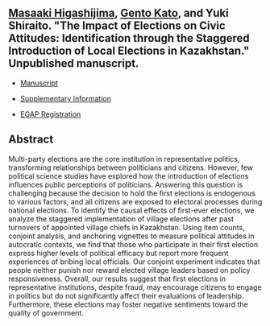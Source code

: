 ## [Masaaki Higashijima](https://masaakihigashijima.com/), [Gento Kato](https://gentok.github.io/), and Yuki Shiraito. "The Impact of Elections on Civic Attitudes: Identification through the Staggered Introduction of Local Elections in Kazakhstan." Unpublished manuscript.

- [Manuscript](../files/akims.pdf)

- [Supplementary Information](../files/akims_si.pdf)

- [EGAP Registration](https://doi.org/10.17605/OSF.IO/FMZDN)

## Abstract
Multi-party elections are the core institution in representative politics, transforming relationships between politicians and citizens. However, few political science studies have explored how the introduction of elections influences public perceptions of politicians. Answering this question is challenging because the decision to hold the first elections is endogenous to various factors, and all citizens are exposed to electoral processes during national elections. To identify the causal effects of first-ever elections, we analyze the staggered implementation of village elections after past turnovers of appointed village chiefs in Kazakhstan. Using item counts, conjoint analysis, and anchoring vignettes to measure political attitudes in autocratic contexts, we find that those who participate in their first election express higher levels of political efficacy but report more frequent experiences of bribing local officials. Our conjoint experiment indicates that people neither punish nor reward elected village leaders based on policy responsiveness. Overall, our results suggest that first elections in representative institutions, despite fraud, may encourage citizens to engage in politics but do not significantly affect their evaluations of leadership. Furthermore, these elections may foster negative sentiments toward the quality of government.
